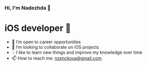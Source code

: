 ### Hi, I'm Nadezhda 👋

# iOS developer 

- 🔭 I’m open to career opportunities
- 👯 I’m looking to collaborate on iOS projects
- 💡 I like to learn new things and improve my knowledge over time
- 📫 How to reach me: nzenckova@gmail.com

<!--
**nadezhdaz/nadezhdaz** is a ✨ _special_ ✨ repository because its `README.md` (this file) appears on your GitHub profile.

Here are some ideas to get you started:

- 🔭 I’m currently working on ...
- 🌱 I’m currently learning ...
- 👯 I’m looking to collaborate on ...
- 🤔 I’m looking for help with ...
- 💬 Ask me about ...
- 📫 How to reach me: ...
- 😄 Pronouns: ...
- ⚡ Fun fact: ...
-->
